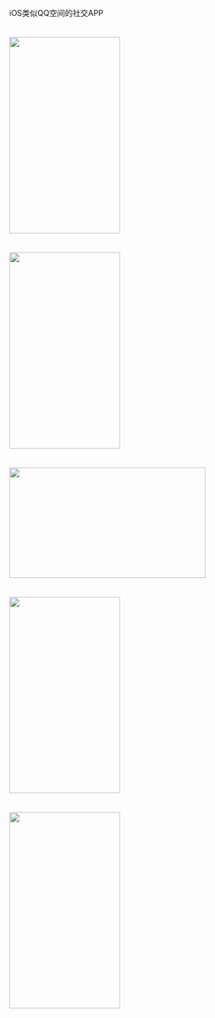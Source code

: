 iOS类似QQ空间的社交APP
<br/>
<br/>
<br/>
<img src = "http://chuantu.biz/t6/322/1527757267x-1404764870.jpg" width= "200" height = "355" alt = ""/>
<br/>
<br/>
<br/>
<img src = "http://chuantu.biz/t6/322/1527757301x-1404764870.jpg" width= "200" height = "355" alt = ""/>
<br/>
<br/>
<br/>
<img src = "http://chuantu.biz/t6/322/1527757317x-1404764870.jpg" width= "355" height = "200" alt = ""/>
<br/>
<br/>
<br/>
<img src = "http://chuantu.biz/t6/322/1527757334x-1404764870.jpg" width= "200" height = "355" alt = ""/>
<br/>
<br/>
<br/>
<img src = "http://chuantu.biz/t6/322/1527757355x-1404764870.jpg" width= "200" height = "355" alt = ""/>
<br/>
<br/>
<br/>



